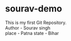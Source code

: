 # sourav-demo
This is my first Git Repository.
<br>
Author - Sourav singh
<br>
place - Patna
state - Bihar

